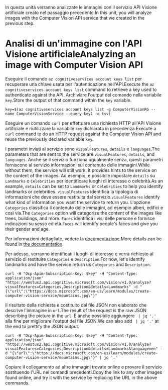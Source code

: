 <span data-ttu-id="eb4a8-101">In questa unità verranno analizzate le immagini con il servizio API Visione artificiale creato nel passaggio precedente.</span><span class="sxs-lookup"><span data-stu-id="eb4a8-101">In this unit, you will analyze images with the Computer Vision API service that we created in the previous step.</span></span>

# <a name="analyzing-an-image-with-computer-vision-api"></a><span data-ttu-id="eb4a8-102">Analisi di un'immagine con l'API Visione artificiale</span><span class="sxs-lookup"><span data-stu-id="eb4a8-102">Analyzing an image with Computer Vision API</span></span>

<span data-ttu-id="eb4a8-103">Eseguire il comando `az cognitiveservices account keys list` per recuperare una chiave usata per l'autenticazione nell'API.</span><span class="sxs-lookup"><span data-stu-id="eb4a8-103">Execute the `az cognitiveservices account keys list` command to retrieve a key used to authenticate against the API.</span></span> <span data-ttu-id="eb4a8-104">Archiviare l'output del comando nella variabile `key`.</span><span class="sxs-lookup"><span data-stu-id="eb4a8-104">Store the output of that command within the `key` variable.</span></span>

```azurecli
key=$(az cognitiveservices account keys list -g ComputerVisionRG --name ComputerVisionService --query key1 -o tsv)
```

<span data-ttu-id="eb4a8-105">Eseguire un comando `curl` per effettuare una richiesta HTTP all'API Visione artificiale e riutilizzare la variabile `key` dichiarata in precedenza.</span><span class="sxs-lookup"><span data-stu-id="eb4a8-105">Execute a `curl` command to do an HTTP request against the Computer Vision API and reuse the previously declared variable `key`.</span></span>

<span data-ttu-id="eb4a8-106">I parametri inviati al servizio sono `visualFeatures`, `details` e `languages`.</span><span class="sxs-lookup"><span data-stu-id="eb4a8-106">The parameters that are sent to the service are `visualFeatures`, `details`, and `languages`.</span></span> <span data-ttu-id="eb4a8-107">Anche se il servizio funziona ugualmente senza, questi parametri forniscono al servizio informazioni sul contenuto delle immagini.</span><span class="sxs-lookup"><span data-stu-id="eb4a8-107">While without them, the service will still work, it provides hints to the service on the content of the images.</span></span> <span data-ttu-id="eb4a8-108">Ad esempio, è possibile impostare `details` su `Landmarks` o `Celebrities` per identificare luoghi di interesse o celebrità.</span><span class="sxs-lookup"><span data-stu-id="eb4a8-108">As an example, `details` can be set to `Landmarks` or `Celebrities` to help you identify landmarks or celebrities.</span></span> <span data-ttu-id="eb4a8-109">`visualFeatures` identifica la tipologia di informazioni che deve essere restituita dal servizio.</span><span class="sxs-lookup"><span data-stu-id="eb4a8-109">`visualFeatures` identify what kind of information you want the service to return you.</span></span> <span data-ttu-id="eb4a8-110">L'opzione `Categories` classifica il contenuto delle immagini, ad esempio alberi, edifici e così via.</span><span class="sxs-lookup"><span data-stu-id="eb4a8-110">The `Categories` option will categorize the content of the images like trees, buildings, and more.</span></span> <span data-ttu-id="eb4a8-111">`Faces` identifica i visi delle persone e fornisce indicazioni su sesso ed età.</span><span class="sxs-lookup"><span data-stu-id="eb4a8-111">`Faces` will identify people's faces and give you their gender and age.</span></span>

<span data-ttu-id="eb4a8-112">Per informazioni dettagliate, vedere la [documentazione](https://westus.dev.cognitive.microsoft.com/docs/services/56f91f2d778daf23d8ec6739/operations/56f91f2e778daf14a499e1fa).</span><span class="sxs-lookup"><span data-stu-id="eb4a8-112">More details can be found in [the documentation](https://westus.dev.cognitive.microsoft.com/docs/services/56f91f2d778daf23d8ec6739/operations/56f91f2e778daf14a499e1fa).</span></span>

<span data-ttu-id="eb4a8-113">Per adesso, verranno identificati i luoghi di interesse e verrà richiesto al servizio di restituire `Categories` e `Description`.</span><span class="sxs-lookup"><span data-stu-id="eb4a8-113">For now, let's identify landmarks and have the service return us `Categories` and `Description`.</span></span>

```azurecli
curl -H "Ocp-Apim-Subscription-Key: $key" -H "Content-Type: application/json" "https://westus2.api.cognitive.microsoft.com/vision/v1.0/analyze?visualFeatures=Categories,Description&details=Landmarks" -d "{\"url\":\"https://docs.microsoft.com/en-us/learn/modules/create-computer-vision-service/mountains.jpg\"}"
```

<span data-ttu-id="eb4a8-114">Il risultato della richiesta è costituito dal file JSON non elaborato che descrive l'immagine in `url`.</span><span class="sxs-lookup"><span data-stu-id="eb4a8-114">The result of the request is the raw JSON describing the picture in the `url`.</span></span> <span data-ttu-id="eb4a8-115">È anche possibile aggiungere ` | jq '.'` alla fine per migliorare l'output del file JSON.</span><span class="sxs-lookup"><span data-stu-id="eb4a8-115">We can also add ` | jq '.'` at the end to prettify the JSON output.</span></span>

```azurecli
curl -H "Ocp-Apim-Subscription-Key: $key" -H "Content-Type: application/json" "https://westus2.api.cognitive.microsoft.com/vision/v1.0/analyze?visualFeatures=Categories,Description&details=Landmarks&language=en" -d "{\"url\":\"https://docs.microsoft.com/en-us/learn/modules/create-computer-vision-service/mountains.jpg\"}" | jq '.'
```

<span data-ttu-id="eb4a8-116">Copiare il collegamento ad altre immagini trovate online e provare il servizio sostituendo l'URL nei comandi precedenti.</span><span class="sxs-lookup"><span data-stu-id="eb4a8-116">Copy the link to any other images found online, and try it with the service by replacing the URL in the above commands.</span></span>